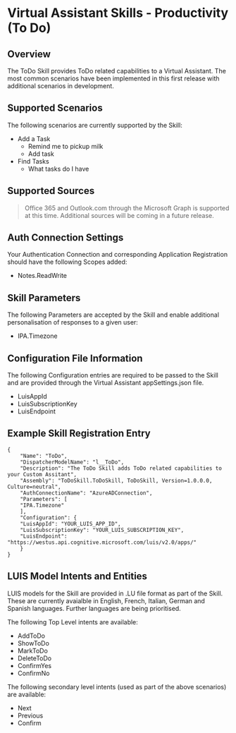 # Virtual Assistant Skills - Productivity (To Do)

## Overview
The ToDo Skill provides ToDo related capabilities to a Virtual Assistant. The most common scenarios have been implemented in this first release with additional scenarios in development.

## Supported Scenarios
The following scenarios are currently supported by the Skill:

- Add a Task
    - Remind me to pickup milk
    - Add task
- Find Tasks
    - What tasks do I have

## Supported Sources

> Office 365 and Outlook.com through the Microsoft Graph is supported at this time. Additional sources will be coming in a future release.

## Auth Connection Settings
Your Authentication Connection and corresponding Application Registration should have the following Scopes added:

- Notes.ReadWrite

## Skill Parameters
The following Parameters are accepted by the Skill and enable additional personalisation of responses to a given user:
- IPA.Timezone

## Configuration File Information
The following Configuration entries are required to be passed to the Skill and are provided through the Virtual Assistant appSettings.json file.

- LuisAppId
- LuisSubscriptionKey
- LuisEndpoint

## Example Skill Registration Entry
```
{
    "Name": "ToDo",
    "DispatcherModelName": "l__ToDo",
    "Description": "The ToDo Skill adds ToDo related capabilities to your Custom Assitant",
    "Assembly": "ToDoSkill.ToDoSkill, ToDoSkill, Version=1.0.0.0, Culture=neutral",
    "AuthConnectionName": "AzureADConnection",
    "Parameters": [
    "IPA.Timezone"
    ],
    "Configuration": {
    "LuisAppId": "YOUR_LUIS_APP_ID",
    "LuisSubscriptionKey": "YOUR_LUIS_SUBSCRIPTION_KEY",
    "LuisEndpoint": "https://westus.api.cognitive.microsoft.com/luis/v2.0/apps/"
    }
}
```

## LUIS Model Intents and Entities
LUIS models for the Skill are provided in .LU file format as part of the Skill. These are currently avaialble in English, French, Italian, German and Spanish languages. Further languages are being prioritised.

The following Top Level intents are available:

- AddToDo
- ShowToDo
- MarkToDo
- DeleteToDo
- ConfirmYes
- ConfirmNo

The following secondary level intents (used as part of the above scenarios) are available:

- Next
- Previous
- Confirm